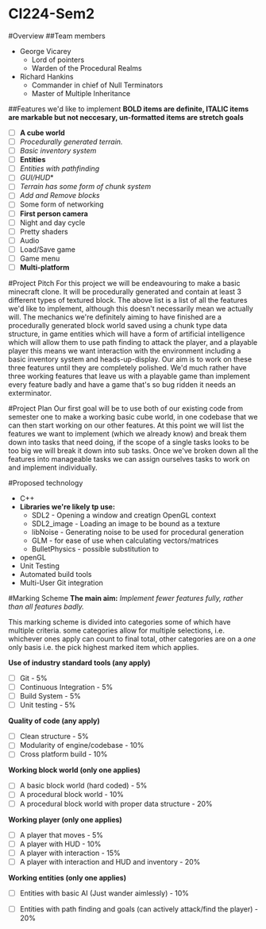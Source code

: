 # CI224-Sem2 

#Overview
##Team members
- George Vicarey
  - Lord of pointers
  - Warden of the Procedural Realms
- Richard Hankins
  - Commander in chief of Null Terminators
  - Master of  Multiple Inheritance

##Features we'd like to implement 
**BOLD items are definite, ITALIC items are markable but not neccesary, un-formatted items are stretch goals**
- [ ] **A cube world**
- [ ] *Procedurally generated terrain.*
- [ ] *Basic inventory system*
- [ ] **Entities**
- [ ] *Entities with pathfinding*
- [ ] *GUI/HUD**
- [ ] *Terrain has some form of chunk system*
- [ ] *Add and Remove blocks*
- [ ] Some form of networking
- [ ] **First person camera**
- [ ] Night and day cycle
- [ ] Pretty shaders
- [ ] Audio
- [ ] Load/Save game
- [ ] Game menu
- [ ] **Multi-platform**

#Project Pitch
For this project we will be endeavouring to make a basic minecraft clone. It will be procedurally generated and contain at least 3 different types of textured block. The above list is a list of all the features we'd like to implement, although this doesn't necessarily mean we actually will. The mechanics we're definitely aiming to have finished are a procedurally generated block world saved using a chunk type data structure, in game entities which will have a form of artificial intelligence which will allow them to use path finding to attack the player, and a playable player this means we want interaction with the environment including a basic inventory system and heads-up-display.
Our aim is to work on these three features until they are completely polished. We'd much rather have three working features that leave us with a playable game than implement every feature badly and have a game that's so bug ridden it needs an exterminator. 

#Project Plan
Our first goal will be to use both of our existing code from semester one to make a working basic cube world, in one codebase that we can then start working on our other features. At this point we will list the features we want to implement (which we already know) and break them down into tasks that need doing, if the scope of a single tasks looks to be too big we will break it down into sub tasks. Once we've broken down all the features into manageable tasks we can assign ourselves tasks to work on and implement individually.  

#Proposed technology
- C++
- **Libraries we're likely tp use:**
  - SDL2 - Opening a window and creatign OpenGL context
  - SDL2_image - Loading an image to be bound as a texture
  - libNoise - Generating noise to be used for procedural generation
  - GLM - for ease of use when calculating vectors/matrices
  - BulletPhysics - possible substitution to 
- openGL
- Unit Testing
- Automated build tools
- Multi-User Git integration

#Marking Scheme
**The main aim:**
*Implement fewer features fully, rather than all features badly.*

This marking scheme is divided into categories some of which have multiple criteria. some categories allow for multiple selections, i.e. whichever ones apply can count to final total, other categories are on a *one* only basis i.e. the pick highest marked item which applies.

**Use of industry standard tools (any apply)**
  - [ ] Git - 5%
  - [ ] Continuous Integration - 5%
  - [ ] Build System - 5%
  - [ ] Unit testing - 5%

**Quality of code (any apply)**
  - [ ] Clean structure - 5%
  - [ ] Modularity of engine/codebase - 10%
  - [ ] Cross platform build - 10%

**Working block world (only one applies)**
  - [ ] A basic block world (hard coded) - 5%
  - [ ] A procedural block world  - 10%
  - [ ] A procedural block world with proper data structure - 20%

**Working player (only one applies)**
  - [ ] A player that moves - 5%
  - [ ] A player with HUD - 10%
  - [ ] A player with interaction - 15%
  - [ ] A player with interaction and HUD and inventory - 20%

**Working entities (only one applies)**
  - [ ] Entities with basic AI (Just wander aimlessly) - 10%
  - [ ] Entities with path finding and goals (can actively attack/find the player) - 20%

